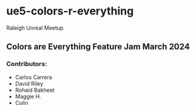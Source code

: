 # ue5-colors-r-everything
Raleigh Unreal Meetup
## Colors are Everything Feature Jam March 2024
### Contributors:
* Carlos Carrera
* David Riley
* Rohaid Bakheet
* Maggie H.
* Colin
